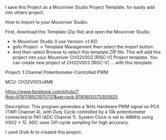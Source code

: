 
I save this Project as a Mounriver Studio Project Template, for easily add into others project.

How to import to your Mounriver Studio:

First, download this Template (Zip file) and open the Mounriver Studio. 
- In Mounriver Studio (I use Version: v1.92)
- goto Project -> Template Management then select the Import botton.
- And then select Browse to select this template ZIP file.
This will add this project into your Mounriver CH32V003 [RISC-V] Project template.
You can create new project of CH32V003 [RISC-V] ... with this template.

 Project: 1 Channel Potentiometer-Controlled PWM
 
 MCU: CH32V003J4M6

https://www.facebook.com/photo/?fbid=9781118921970737&set=pcb.9780600375355925
 
 Description: This program generates a 1kHz Hardware PWM signal on PC4 (TIM1 Channel 4),
 with Duty Cycle controlled by a 10k potentiometer connected to PA1 (ADC Channel 1).
 System Clock is set to 48MHz using HSI/2 * 12.
 ADC uses 241-cycle sampling for high accuracy.

I used Grok Ai to created this project.

